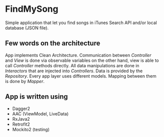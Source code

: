 # FindMySong
Simple application that let you find songs in iTunes Search API and/or local database (JSON file).

## Few words on the architecture
App implements Clean Architecture. Communication between *Controller* and *View* is done via observable variables on the other hand, view is able to call *Controller* methods directly. All data manipulations are done in *Interactors* that are injected into *Controllers*. Data is provided by the *Repository*. Every app layer uses different models. Mapping between them is done by *Mapper*.

## App is written using
- Dagger2
- AAC (ViewModel, LiveData)
- RxJava2
- Retrofit2
- Mockito2 (testing)
